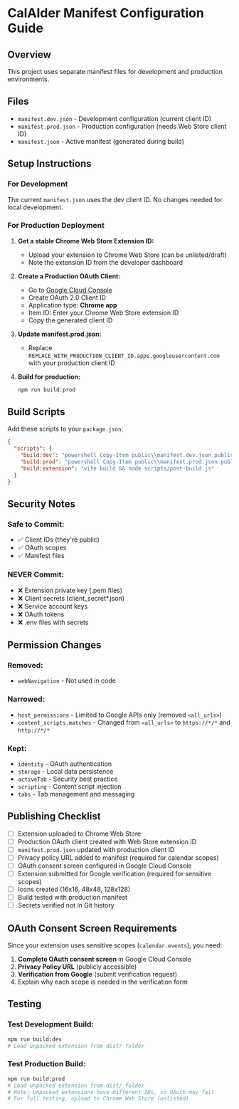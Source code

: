 # CalAIder Manifest Configuration Guide

## Overview
This project uses separate manifest files for development and production environments.

## Files
- `manifest.dev.json` - Development configuration (current client ID)
- `manifest.prod.json` - Production configuration (needs Web Store client ID)
- `manifest.json` - Active manifest (generated during build)

## Setup Instructions

### For Development
The current `manifest.json` uses the dev client ID. No changes needed for local development.

### For Production Deployment

1. **Get a stable Chrome Web Store Extension ID:**
   - Upload your extension to Chrome Web Store (can be unlisted/draft)
   - Note the extension ID from the developer dashboard

2. **Create a Production OAuth Client:**
   - Go to [Google Cloud Console](https://console.cloud.google.com/apis/credentials)
   - Create OAuth 2.0 Client ID
   - Application type: **Chrome app**
   - Item ID: Enter your Chrome Web Store extension ID
   - Copy the generated client ID

3. **Update manifest.prod.json:**
   - Replace `REPLACE_WITH_PRODUCTION_CLIENT_ID.apps.googleusercontent.com` with your production client ID

4. **Build for production:**
   ```bash
   npm run build:prod
   ```

## Build Scripts

Add these scripts to your `package.json`:

```json
{
  "scripts": {
    "build:dev": "powershell Copy-Item public\\manifest.dev.json public\\manifest.json -Force && npm run build:extension",
    "build:prod": "powershell Copy-Item public\\manifest.prod.json public\\manifest.json -Force && npm run build:extension",
    "build:extension": "vite build && node scripts/post-build.js"
  }
}
```

## Security Notes

### Safe to Commit:
- ✅ Client IDs (they're public)
- ✅ OAuth scopes
- ✅ Manifest files

### NEVER Commit:
- ❌ Extension private key (.pem files)
- ❌ Client secrets (client_secret*.json)
- ❌ Service account keys
- ❌ OAuth tokens
- ❌ .env files with secrets

## Permission Changes

### Removed:
- `webNavigation` - Not used in code

### Narrowed:
- `host_permissions` - Limited to Google APIs only (removed `<all_urls>`)
- `content_scripts.matches` - Changed from `<all_urls>` to `https://*/*` and `http://*/*`

### Kept:
- `identity` - OAuth authentication
- `storage` - Local data persistence
- `activeTab` - Security best practice
- `scripting` - Content script injection
- `tabs` - Tab management and messaging

## Publishing Checklist

- [ ] Extension uploaded to Chrome Web Store
- [ ] Production OAuth client created with Web Store extension ID
- [ ] `manifest.prod.json` updated with production client ID
- [ ] Privacy policy URL added to manifest (required for calendar scopes)
- [ ] OAuth consent screen configured in Google Cloud Console
- [ ] Extension submitted for Google verification (required for sensitive scopes)
- [ ] Icons created (16x16, 48x48, 128x128)
- [ ] Build tested with production manifest
- [ ] Secrets verified not in Git history

## OAuth Consent Screen Requirements

Since your extension uses sensitive scopes (`calendar.events`), you need:

1. **Complete OAuth consent screen** in Google Cloud Console
2. **Privacy Policy URL** (publicly accessible)
3. **Verification from Google** (submit verification request)
4. Explain why each scope is needed in the verification form

## Testing

### Test Development Build:
```bash
npm run build:dev
# Load unpacked extension from dist/ folder
```

### Test Production Build:
```bash
npm run build:prod
# Load unpacked extension from dist/ folder
# Note: Unpacked extensions have different IDs, so OAuth may fail
# For full testing, upload to Chrome Web Store (unlisted)
```
